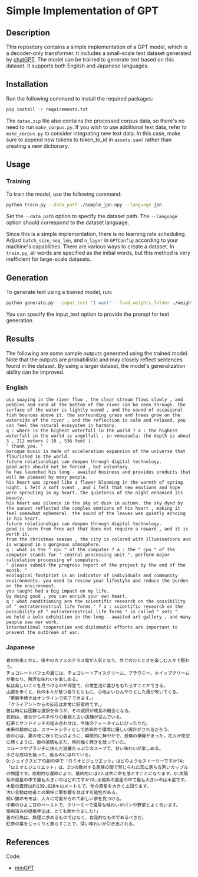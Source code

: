 # Simple Implementation of GPT

## Description
This repository contains a simple implementation of a GPT model, which is a decoder-only transformer. It includes a small-scale text dataset generated by [chatGPT](https://openai.com/chatgpt/). The model can be trained to generate text based on this dataset. It supports both English and Japanese languages.

## Installation
Run the following command to install the required packages:
```bash
pip install -r requirements.txt
```
The `datas.zip` file also contains the processed corpus data, so there's no need to run `make_corpus.py`. 
If you wish to use additional text data, refer to `make_corpus.py` to consider integrating new text data. In this case, make sure to append new tokens to token_to_id in `assets.yaml` rather than creating a new dictionary.

## Usage
### Training
To train the model, use the following command:
```bash
python train.py --data_path ./sample_jpn.npy --language jpn
```
Set the `--data_path` option to specify the dataset path. The `--language` option should correspond to the dataset language.

Since this is a simple implementation, there is no learning rate scheduling. 
Adjust `batch_size`, `seq_len`, and `n_layer` in `GPTConfig` according to your machine's capabilities.
There are various ways to create a dataset. In `train.py`, all words are specified as the initial words, but this method is very inefficient for large-scale datasets.

## Generation
To generate text using a trained model, run:
```bash
python generate.py --input_text "I want" --load_weights_folder ./weights/eng/3/ --language eng
```
You can specify the input_text option to provide the prompt for text generation.

## Results
The following are some sample outputs generated using the trained model. 
Note that the outputs are probabilistic and may closely reflect sentences found in the dataset. By using a larger dataset, the model's generalization ability can be improved.

### English
```
usa swaying in the river flow , the clear stream flows slowly , and pebbles and sand at the bottom of the river can be seen through. the surface of the water is lightly waved , and the sound of occasional fish bounces above it. the surrounding grass and trees grow on the waterside of the river , and the reflection is calm and relaxed. you can feel the natural ecosystem in harmony.
q : where is the highest waterfall in the world ? a : the highest waterfall in the world is angelfall , in venezuela. the depth is about 3 , 212 meters ( 10 , 536 feet ).
" thank you. "
baroque music is made of acceleration expansion of the universe that flourished in the world.
future relationships can deepen through digital technology.
good acts should not be forced , but voluntary.
he has launched his long - awaited business and provides products that will be pleased by many people.
his heart was spread like a flower blooming in the warmth of spring night. i felt a soft scent , and i felt that new emotions and hope were sprouting in my heart. the quietness of the night enhanced its beauty.
his heart was silence in the sky at dusk in autumn. the sky dyed by the sunset reflected the complex emotions of his heart , making it feel somewhat ephemeral. the sound of the leaves was quietly echoing in his heart.
future relationships can deepen through digital technology.
good is born from free act that does not require a reward , and it is worth it.
from the christmas season , the city is colored with illuminations and is wrapped in a gorgeous atmosphere.
q : what is the " cpu " of the computer ? a : the " cpu " of the computer stands for " central processing unit ". perform major calculation processing of computers.
" please submit the progress report of the project by the end of the month. "
ecological footprint is an indicator of individuals and community environments. you need to review your lifestyle and reduce the burden on the environment.
you taught had a big impact on my life.
by doing good , you can enrich your own heart.
q : what conditioning are the scientific research on the possibility of " extraterrestrial life forms " ? a : scientific research on the possibility of " extraterrestrial life forms " is called " seti ".
we held a solo exhibition in the long - awaited art gallery , and many people saw our work.
international cooperation and diplomatic efforts are important to prevent the outbreak of war.
```
### Japanese
```
春の到来と共に、街中のカフェのテラス席が人気となり、外でのひとときを楽しむ人々で賑わう。
チョコレートパフェの層には、チョコレートアイスクリーム、ブラウニー、ホイップクリームが重なり、贅沢な味わいを楽しめる。
私は楽しいことを見つけるのが得意で、日常生活に喜びをもたらすことができる。
山道を歩くと、秋の木々が放つ香りとともに、心地よいひんやりとした風が吹いてくる。
「更新手続きはオンラインで完了できます。」
「クライアントからの反応は非常に好意的です。」
善は時には困難な選択を伴うが、その選択が成長の機会となる。
芸術は、昔ながらの手作りの看板と古い店舗が並んでいる。
紅茶とサンドイッチの組み合わせは、午後のティータイムにぴったりだ。
未来の都市には、スマートシティとして効率的で環境に優しい設計がされるだろう。
彼の心は、夏の夜に咲く花火のように、瞬間的に鮮やかで、感情の爆発があった。花火が夜空に輝くように、彼の感情もまた、時折強く輝きを放っていた。
フルーツやブランチに挟んだ滋養たっぷりのスープで、甘い味わいが楽しめる。
小さな成功を狙って、座るのにはれている。
Q:シェイクスピアの劇の中で「ロミオとジュリエット」はどのようなストーリーですか?A:「ロミオとジュリエット」は、2つの敵対する家族の間で禁じられた恋に落ちる若いカップルの物語です。悲劇的な運命により、最終的には2人は共に命を落とすことになります。Q:太陽系の惑星の中で最も大きいのはどれですか?A:太陽系の惑星の中で最も大きいのは木星です。木星の直径は約139,820キロメートルで、他の惑星を大きく上回ります。
汚い言動は他者との関係に悪影響を及ぼす可能性がある。
飼い猫のモモは、人々に可愛がられて新しい家を見つける。
中東のひよこ豆のペーストで、クリーミーで濃厚な味わいがパンや野菜とよく合います。
使用済みの提案手法は、とても助かりました!」
善の行為は、無理に求めるものではなく、自発的なものであるべきだ。
紅茶の葉をじっくりと蒸らすことで、深い味わいが引き出される。
```

## References
Code:
- [minGPT](https://github.com/karpathy/minGPT)

